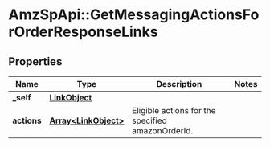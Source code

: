 # AmzSpApi::GetMessagingActionsForOrderResponseLinks

## Properties
Name | Type | Description | Notes
------------ | ------------- | ------------- | -------------
**_self** | [**LinkObject**](LinkObject.md) |  | 
**actions** | [**Array&lt;LinkObject&gt;**](LinkObject.md) | Eligible actions for the specified amazonOrderId. | 

